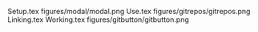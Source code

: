 Setup.tex
figures/modal/modal.png
Use.tex
figures/gitrepos/gitrepos.png
Linking.tex
Working.tex
figures/gitbutton/gitbutton.png